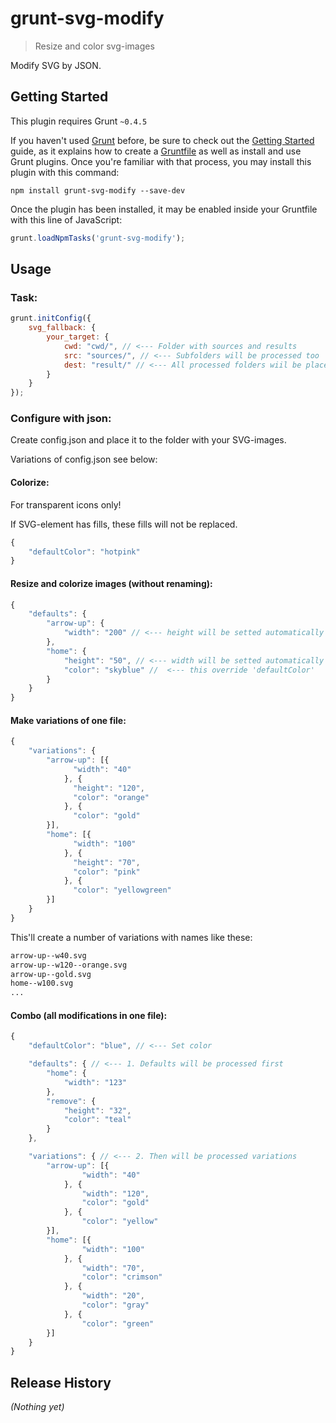 # grunt-svg-modify

> Resize and color svg-images

Modify SVG by JSON.

## Getting Started
This plugin requires Grunt `~0.4.5`

If you haven't used [Grunt](http://gruntjs.com/) before, be sure to check out the [Getting Started](http://gruntjs.com/getting-started) guide, as it explains how to create a [Gruntfile](http://gruntjs.com/sample-gruntfile) as well as install and use Grunt plugins. Once you're familiar with that process, you may install this plugin with this command:

```shell
npm install grunt-svg-modify --save-dev
```

Once the plugin has been installed, it may be enabled inside your Gruntfile with this line of JavaScript:

```js
grunt.loadNpmTasks('grunt-svg-modify');
```

## Usage

### Task:

```js
grunt.initConfig({
    svg_fallback: {
        your_target: {
            cwd: "cwd/", // <--- Folder with sources and results
            src: "sources/", // <--- Subfolders will be processed too
            dest: "result/" // <--- All processed folders wiil be placed here
        }
    }
});
```

### Configure with json:

Create config.json and place it to the folder with your SVG-images.

Variations of config.json see below:

#### Colorize:

For transparent icons only!

If SVG-element has fills, these fills will not be replaced.

```js
{
    "defaultColor": "hotpink"
}
```

#### Resize and colorize images (without renaming):

```js
{
    "defaults": {
        "arrow-up": {
            "width": "200" // <--- height will be setted automatically
        },
        "home": {
            "height": "50", // <--- width will be setted automatically
            "color": "skyblue" //  <--- this override 'defaultColor'
        }
    }
}
```

#### Make variations of one file:

```js
{
    "variations": {
        "arrow-up": [{
              "width": "40"
            }, {
              "height": "120",
              "color": "orange"
            }, {
              "color": "gold"
        }],
        "home": [{
              "width": "100"
            }, {
              "height": "70",
              "color": "pink"
            }, {
              "color": "yellowgreen"
        }]
    }
}
```

This'll create a number of variations with names like these:

```html
arrow-up--w40.svg
arrow-up--w120--orange.svg
arrow-up--gold.svg
home--w100.svg
...
```

#### Combo (all modifications in one file):

```js
{
    "defaultColor": "blue", // <--- Set color

    "defaults": { // <--- 1. Defaults will be processed first
        "home": {
            "width": "123"
        },
        "remove": {
            "height": "32",
            "color": "teal"
        }
    },

    "variations": { // <--- 2. Then will be processed variations
        "arrow-up": [{
                "width": "40"
            }, {
                "width": "120",
                "color": "gold"
            }, {
                "color": "yellow"
        }],
        "home": [{
                "width": "100"
            }, {
                "width": "70",
                "color": "crimson"
            }, {
                "width": "20",
                "color": "gray"
            }, {
                "color": "green"
        }]
    }
}
```

## Release History
_(Nothing yet)_
